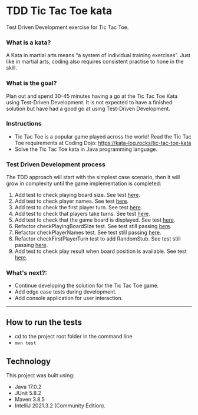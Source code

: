 # TDD Tic Tac Toe kata
Test Driven Development exercise for Tic Tac Toe.

### What is a kata?

A Kata in martial arts means “a system of individual training exercises”. Just like in martial arts, coding also requires consistent practise to hone in the skill.

### What is the goal?

Plan out and spend 30-45 minutes having a go at the Tic Tac Toe Kata using Test-Driven Development. It is not expected to have a finished solution but have had a good go at using Test-Driven Development.

### Instructions

- Tic Tac Toe is a popular game played across the world! Read the Tic Tac Toe requirements at Coding Dojo: https://kata-log.rocks/tic-tac-toe-kata
- Solve the Tic Tac Toe kata in Java programming language.

### Test Driven Development process

The TDD approach will start with the simplest case scenario, then it will grow in complexity until the game implementation is completed:

1) Add test to check playing board size. See test [here](https://htmlview.glitch.me/?https://github.com/abcpaem/tdd-tic-tac-toe-kata/blob/main/docs/TestResults01.html).
2) Add test to check player names. See test [here](https://htmlview.glitch.me/?https://github.com/abcpaem/tdd-tic-tac-toe-kata/blob/main/docs/TestResults02.html).
3) Add test to check the first player turn. See test [here](https://htmlview.glitch.me/?https://github.com/abcpaem/tdd-tic-tac-toe-kata/blob/main/docs/TestResults03.html).
4) Add test to check that players take turns. See test [here](https://htmlview.glitch.me/?https://github.com/abcpaem/tdd-tic-tac-toe-kata/blob/main/docs/TestResults04.html).
5) Add test to check that the game board is displayed. See test [here](https://htmlview.glitch.me/?https://github.com/abcpaem/tdd-tic-tac-toe-kata/blob/main/docs/TestResults05.html).
6) Refactor checkPlayingBoardSize test. See test still passing [here](https://htmlview.glitch.me/?https://github.com/abcpaem/tdd-tic-tac-toe-kata/blob/main/docs/TestResults06.html).
7) Refactor checkPlayerNames test. See test still passing [here](https://htmlview.glitch.me/?https://github.com/abcpaem/tdd-tic-tac-toe-kata/blob/main/docs/TestResults07.html).
8) Refactor checkFirstPlayerTurn test to add RandomStub. See test still passing [here](https://htmlview.glitch.me/?https://github.com/abcpaem/tdd-tic-tac-toe-kata/blob/main/docs/TestResults08.html).
9) Add test to check play result when board position is available. See test [here](https://htmlview.glitch.me/?https://github.com/abcpaem/tdd-tic-tac-toe-kata/blob/main/docs/TestResults09.html).


### What's next?:
- Continue developing the solution for the Tic Tac Toe game.
- Add edge case tests during development.
- Add console application for user interaction.

---
## How to run the tests
- cd to the project root folder in the command line
- ``mvn test``

## Technology
This project was built using:
- Java 17.0.2
- JUnit 5.8.2
- Maven 3.8.5
- IntelliJ 2021.3.2 (Community Edition).